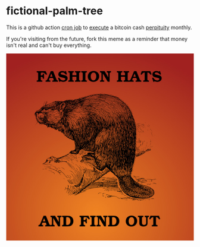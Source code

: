 # fictional-palm-tree

This is a github action [cron job](https://github.com/2qx/fictional-palm-tree/blob/20e5454d858de91627a49efee3c40cd078f196ca/.github/workflows/eff.yml#L13) to [execute](https://github.com/2qx/fictional-palm-tree/blob/20e5454d858de91627a49efee3c40cd078f196ca/.github/workflows/eff.yml#L33) a bitcoin cash [perpituity](https://github.com/2qx/bitcoin-cash-forever) monthly.

If you're visiting from the future, fork this meme as a reminder that money isn't real and can't buy everything.

![](./fhafo.jpg)